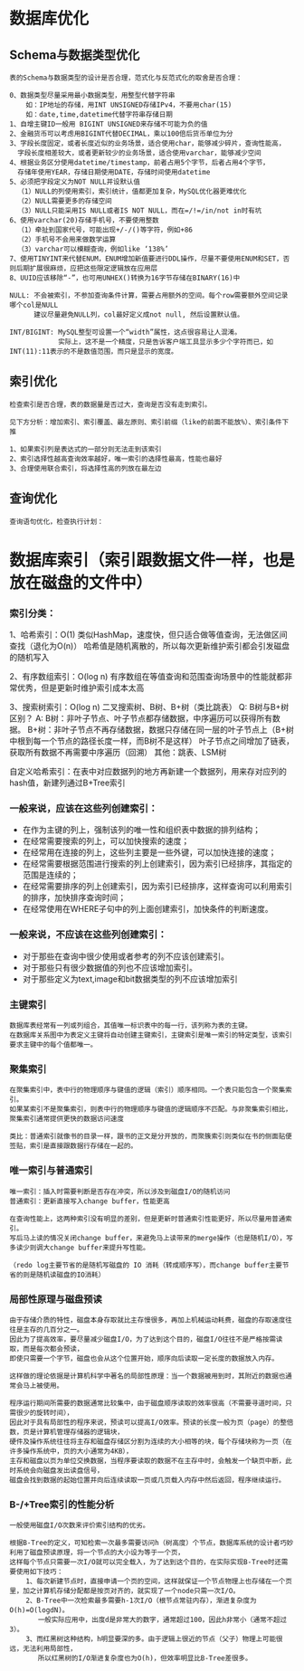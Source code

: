 
# 数据库优化

## Schema与数据类型优化
    表的Schema与数据类型的设计是否合理，范式化与反范式化的取舍是否合理：

    0、数据类型尽量采用最小数据类型，用整型代替字符串
        如：IP地址的存储，用INT UNSIGNED存储IPv4，不要用char(15)
        如：date,time,datetime代替字符串存储日期
    1、自增主键ID一般用 BIGINT UNSIGNED来存储不可能为负的值 
    2、金融货币可以考虑用BIGINT代替DECIMAL，乘以100倍后货币单位为分
    3、字段长度固定，或者长度近似的业务场景，适合使用char，能够减少碎片，查询性能高，
      字段长度相差较大，或者更新较少的业务场景，适合使用varchar，能够减少空间
    4、根据业务区分使用datetime/timestamp，前者占用5个字节，后者占用4个字节，
      存储年使用YEAR，存储日期使用DATE，存储时间使用datetime
    5、必须把字段定义为NOT NULL并设默认值
      （1）NULL的列使用索引，索引统计，值都更加复杂，MySQL优化器更难优化
      （2）NULL需要更多的存储空间
      （3）NULL只能采用IS NULL或者IS NOT NULL，而在=/!=/in/not in时有坑
    6、使用varchar(20)存储手机号，不要使用整数
      （1）牵扯到国家代号，可能出现+/-/()等字符，例如+86
      （2）手机号不会用来做数学运算
      （3）varchar可以模糊查询，例如like ‘138%’
    7、使用TINYINT来代替ENUM，ENUM增加新值要进行DDL操作，尽量不要使用ENUM和SET，否则后期扩展很麻烦，应把这些限定逻辑放在应用层
    8、UUID应该移除“-”，也可用UNHEX()转换为16字节存储在BINARY(16)中 
    
    NULL: 不会被索引，不参加查询条件计算，需要占用额外的空间。每个row需要额外空间记录哪个col是NULL
          建议尽量避免NULL列，col最好定义成not null, 然后设置默认值。
          
    INT/BIGINT: MySQL整型可设置一个“width”属性，这点很容易让人混淆。
                实际上，这不是一个精度，只是告诉客户端工具显示多少个字符而已，如INT(11):11表示的不是数值范围，而只是显示的宽度。


## 索引优化
    检查索引是否合理，表的数据量是否过大，查询是否没有走到索引。

    见下方分析：增加索引、索引覆盖、最左原则、索引前缀（like的前面不能放%）、索引条件下推
    
    1、如果索引列是表达式的一部分则无法走到该索引
    2、索引选择性越高查询效率越好，唯一索引的选择性最高，性能也最好
    3、合理使用联合索引，将选择性高的列放在最左边

## 查询优化
    查询语句优化，检查执行计划：



# 数据库索引（索引跟数据文件一样，也是放在磁盘的文件中）

### 索引分类：
1、哈希索引：O(1) 类似HashMap，速度快，但只适合做等值查询，无法做区间查找（退化为O(n)）
          哈希值是随机离散的，所以每次更新维护索引都会引发磁盘的随机写入

2、有序数组索引：O(log n) 有序数组在等值查询和范围查询场景中的性能就都非常优秀，但是更新时维护索引成本太高

3、搜索树索引：O(log n) 二叉搜索树、B树、B+树（类比跳表）
Q: B树与B+树区别？
A: B树：非叶子节点、叶子节点都存储数据，中序遍历可以获得所有数据。
   B+树：非叶子节点不再存储数据，数据只存储在同一层的叶子节点上（B+树中根到每一个节点的路径长度一样，而B树不是这样）
        叶子节点之间增加了链表，获取所有数据不再需要中序遍历（回溯）
其他：跳表、LSM树

自定义哈希索引：在表中对应数据列的地方再新建一个数据列，用来存对应列的hash值，新建列通过B+Tree索引

### 一般来说，应该在这些列创建索引：
   * 在作为主键的列上，强制该列的唯一性和组织表中数据的排列结构；
   * 在经常需要搜索的列上，可以加快搜索的速度；
   * 在经常用在连接的列上，这些列主要是一些外键，可以加快连接的速度；
   * 在经常需要根据范围进行搜索的列上创建索引，因为索引已经排序，其指定的范围是连续的；
   * 在经常需要排序的列上创建索引，因为索引已经排序，这样查询可以利用索引的排序，加快排序查询时间；
   * 在经常使用在WHERE子句中的列上面创建索引，加快条件的判断速度。
   
### 一般来说，不应该在这些列创建索引：
   * 对于那些在查询中很少使用或者参考的列不应该创建索引。
   * 对于那些只有很少数据值的列也不应该增加索引。
   * 对于那些定义为text,image和bit数据类型的列不应该增加索引
   
### 主键索引 
    数据库表经常有一列或列组合，其值唯一标识表中的每一行，该列称为表的主键。 
    在数据库关系图中为表定义主键将自动创建主键索引，主键索引是唯一索引的特定类型，该索引要求主键中的每个值都唯一。

### 聚集索引
    在聚集索引中，表中行的物理顺序与键值的逻辑（索引）顺序相同。一个表只能包含一个聚集索引。
    如果某索引不是聚集索引，则表中行的物理顺序与键值的逻辑顺序不匹配。与非聚集索引相比，聚集索引通常提供更快的数据访问速度
    
    类比：普通索引就像书的目录一样，跟书的正文是分开放的，而聚簇索引则类似在书的侧面贴便签贴，索引是直接跟数据行存储在一起的。
    
### 唯一索引与普通索引
    唯一索引：插入时需要判断是否存在冲突，所以涉及到磁盘I/O的随机访问
    普通索引：更新直接写入change buffer，性能更高
    
    在查询性能上，这两种索引没有明显的差别，但是更新时普通索引性能更好，所以尽量用普通索引。
    写后马上读的情况关闭change buffer，来避免马上读带来的merge操作（也是随机I/O），写多读少则调大change buffer来提升写性能。
    
    （redo log主要节省的是随机写磁盘的 IO 消耗（转成顺序写），而change buffer主要节省的则是随机读磁盘的IO消耗）
    
### 局部性原理与磁盘预读
    由于存储介质的特性，磁盘本身存取就比主存慢很多，再加上机械运动耗费，磁盘的存取速度往往是主存的几百分之一。
    因此为了提高效率，要尽量减少磁盘I/O，为了达到这个目的，磁盘I/O往往不是严格按需读取，而是每次都会预读，
    即使只需要一个字节，磁盘也会从这个位置开始，顺序向后读取一定长度的数据放入内存。
    
    这样做的理论依据是计算机科学中著名的局部性原理：当一个数据被用到时，其附近的数据也通常会马上被使用。
    
    程序运行期间所需要的数据通常比较集中，由于磁盘顺序读取的效率很高（不需要寻道时间，只需很少的旋转时间），
    因此对于具有局部性的程序来说，预读可以提高I/O效率。预读的长度一般为页（page）的整倍数，页是计算机管理存储器的逻辑块，
    硬件及操作系统往往将主存和磁盘存储区分割为连续的大小相等的块，每个存储块称为一页（在许多操作系统中，页的大小通常为4KB），
    主存和磁盘以页为单位交换数据，当程序要读取的数据不在主存中时，会触发一个缺页中断，此时系统会向磁盘发出读盘信号，
    磁盘会找到数据的起始位置并向后连续读取一页或几页载入内存中然后返回，程序继续运行。
    
### B-/+Tree索引的性能分析  
    
    一般使用磁盘I/O次数来评价索引结构的优劣。
    
    根据B-Tree的定义，可知检索一次最多需要访问h（树高度）个节点，数据库系统的设计者巧妙利用了磁盘预读原理，将一个节点的大小设为等于一个页，
    这样每个节点只需要一次I/O就可以完全载入，为了达到这个目的，在实际实现B-Tree时还需要使用如下技巧：
        1、每次新建节点时，直接申请一个页的空间，这样就保证一个节点物理上也存储在一个页里，加之计算机存储分配都是按页对齐的，就实现了一个node只需一次I/O。
        2、B-Tree中一次检索最多需要h-1次I/O（根节点常驻内存），渐进复杂度为O(h)=O(logdN)。
           一般实际应用中，出度d是非常大的数字，通常超过100，因此h非常小（通常不超过3）。
        3、而红黑树这种结构，h明显要深的多。由于逻辑上很近的节点（父子）物理上可能很远，无法利用局部性，
           所以红黑树的I/O渐进复杂度也为O(h)，但效率明显比B-Tree差很多。
    
    
    
    